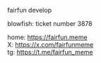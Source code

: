 fairfun develop

blowfish: ticket number 3878

home: https://fairfun.meme  
X: https://x.com/fairfunmeme  
tg: https://t.me/fairfun_meme  

